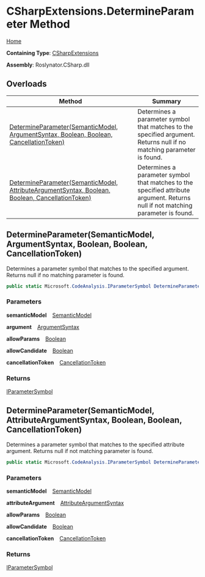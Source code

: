 # CSharpExtensions\.DetermineParameter Method

[Home](../../../../README.md)

**Containing Type**: [CSharpExtensions](../README.md)

**Assembly**: Roslynator\.CSharp\.dll

## Overloads

| Method | Summary |
| ------ | ------- |
| [DetermineParameter(SemanticModel, ArgumentSyntax, Boolean, Boolean, CancellationToken)](#547493537) | Determines a parameter symbol that matches to the specified argument\. Returns null if no matching parameter is found\. |
| [DetermineParameter(SemanticModel, AttributeArgumentSyntax, Boolean, Boolean, CancellationToken)](#3103958802) | Determines a parameter symbol that matches to the specified attribute argument\. Returns null if not matching parameter is found\. |

<a id="547493537"></a>

## DetermineParameter\(SemanticModel, ArgumentSyntax, Boolean, Boolean, CancellationToken\) 

  
Determines a parameter symbol that matches to the specified argument\.
Returns null if no matching parameter is found\.

```csharp
public static Microsoft.CodeAnalysis.IParameterSymbol DetermineParameter(this Microsoft.CodeAnalysis.SemanticModel semanticModel, Microsoft.CodeAnalysis.CSharp.Syntax.ArgumentSyntax argument, bool allowParams = false, bool allowCandidate = false, System.Threading.CancellationToken cancellationToken = default)
```

### Parameters

**semanticModel** &ensp; [SemanticModel](https://docs.microsoft.com/en-us/dotnet/api/microsoft.codeanalysis.semanticmodel)

**argument** &ensp; [ArgumentSyntax](https://docs.microsoft.com/en-us/dotnet/api/microsoft.codeanalysis.csharp.syntax.argumentsyntax)

**allowParams** &ensp; [Boolean](https://docs.microsoft.com/en-us/dotnet/api/system.boolean)

**allowCandidate** &ensp; [Boolean](https://docs.microsoft.com/en-us/dotnet/api/system.boolean)

**cancellationToken** &ensp; [CancellationToken](https://docs.microsoft.com/en-us/dotnet/api/system.threading.cancellationtoken)

### Returns

[IParameterSymbol](https://docs.microsoft.com/en-us/dotnet/api/microsoft.codeanalysis.iparametersymbol)

<a id="3103958802"></a>

## DetermineParameter\(SemanticModel, AttributeArgumentSyntax, Boolean, Boolean, CancellationToken\) 

  
Determines a parameter symbol that matches to the specified attribute argument\.
Returns null if not matching parameter is found\.

```csharp
public static Microsoft.CodeAnalysis.IParameterSymbol DetermineParameter(this Microsoft.CodeAnalysis.SemanticModel semanticModel, Microsoft.CodeAnalysis.CSharp.Syntax.AttributeArgumentSyntax attributeArgument, bool allowParams = false, bool allowCandidate = false, System.Threading.CancellationToken cancellationToken = default)
```

### Parameters

**semanticModel** &ensp; [SemanticModel](https://docs.microsoft.com/en-us/dotnet/api/microsoft.codeanalysis.semanticmodel)

**attributeArgument** &ensp; [AttributeArgumentSyntax](https://docs.microsoft.com/en-us/dotnet/api/microsoft.codeanalysis.csharp.syntax.attributeargumentsyntax)

**allowParams** &ensp; [Boolean](https://docs.microsoft.com/en-us/dotnet/api/system.boolean)

**allowCandidate** &ensp; [Boolean](https://docs.microsoft.com/en-us/dotnet/api/system.boolean)

**cancellationToken** &ensp; [CancellationToken](https://docs.microsoft.com/en-us/dotnet/api/system.threading.cancellationtoken)

### Returns

[IParameterSymbol](https://docs.microsoft.com/en-us/dotnet/api/microsoft.codeanalysis.iparametersymbol)

